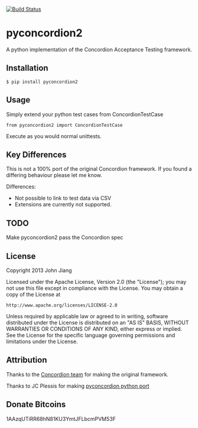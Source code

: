 [![Build Status](https://travis-ci.org/johnjiang/pyconcordion2.png)](https://travis-ci.org/johnjiang/pyconcordion2)

pyconcordion2
=============

A python implementation of the Concordion Acceptance Testing framework.

Installation
------------

`$ pip install pyconcordion2`

Usage
-----

Simply extend your python test cases from ConcordionTestCase

`from pyconcordion2 import ConcordionTestCase`

Execute as you would normal unittests.

Key Differences
---------------

This is not a 100% port of the original Concordion framework. If you found a differing behaviour please let me know.

Differences:

  * Not possible to link to test data via CSV
  * Extensions are currently not supported.


TODO
----

Make pyconcordion2 pass the Concordion spec

License
-------

Copyright 2013 John Jiang

Licensed under the Apache License, Version 2.0 (the "License");
you may not use this file except in compliance with the License.
You may obtain a copy of the License at

    http://www.apache.org/licenses/LICENSE-2.0

Unless required by applicable law or agreed to in writing, software
distributed under the License is distributed on an "AS IS" BASIS,
WITHOUT WARRANTIES OR CONDITIONS OF ANY KIND, either express or implied.
See the License for the specific language governing permissions and
limitations under the License.

Attribution
-----------

Thanks to the [Concordion team](http://www.concordion.org/) for making the original framework.

Thanks to JC Plessis for making [pyconcordion python port](https://code.google.com/p/pyconcordion/)

Donate Bitcoins
---------------

1AAzqUTiRR68hN81KU3YmtJFLbcmPVM53F